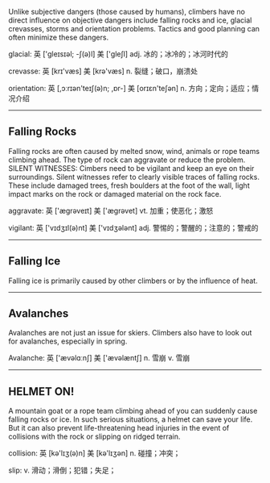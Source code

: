   Unlike subjective dangers (those caused by humans), climbers have no direct influence on objective dangers include falling rocks and ice, glacial crevasses, storms and orientation problems. Tactics and good planning can often minimize these dangers.

glacial: 英 ['gleɪsɪəl; -ʃ(ə)l] 美 ['ɡleʃl] adj. 冰的；冰冷的；冰河时代的

crevasse: 英 [krɪ'væs] 美 [krə'væs] n. 裂缝；破口，崩溃处

orientation: 英 [,ɔːrɪən'teɪʃ(ə)n; ,ɒr-] 美 [orɪɛn'teʃən] n. 方向；定向；适应；情况介绍

----

Falling Rocks
----
  Falling rocks are often caused by melted snow, wind, animals or rope teams climbing ahead. The type of rock can aggravate or reduce the problem.
  SILENT WITNESSES: Cimbers need to be vigilant and keep an eye on their surroundings. Silent witnesses refer to clearly visible traces of falling rocks. These include damaged trees, fresh boulders at the foot of the wall, light impact marks on the rock or damaged material on the rock face.
  
aggravate: 英 ['ægrəveɪt]  美 ['æɡrəvet] vt. 加重；使恶化；激怒

vigilant: 英 ['vɪdʒɪl(ə)nt]  美 ['vɪdʒələnt] adj. 警惕的；警醒的；注意的；警戒的

----

Falling Ice
----
  Falling ice is primarily caused by other climbers or by the influence of heat.
  
----

Avalanches
----
  Avalanches are not just an issue for skiers. Climbers also have to look out for avalanches, especially in spring.
  
  Avalanche: 英 ['ævəlɑːnʃ]  美 ['ævəlæntʃ] n. 雪崩 v. 雪崩
  
----

HELMET ON!
----
  A mountain goat or a rope team climbing ahead of you can suddenly cause falling rocks or ice. In such serious situations, a helmet can save your life. But it can also prevent life-threatening head injuries in the event of collisions with the rock or slipping on ridged terrain.

collision: 英 [kə'lɪʒ(ə)n]  美 [kə'lɪʒən] n. 碰撞；冲突；

slip: v. 滑动；滑倒；犯错；失足；
